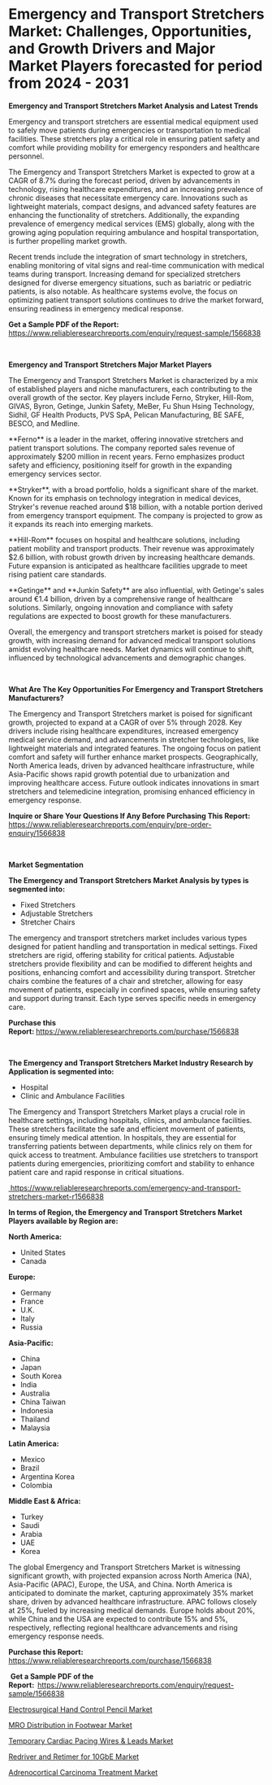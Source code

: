 <p><h1>Emergency and Transport Stretchers Market: Challenges, Opportunities, and Growth Drivers and Major Market Players forecasted for period from 2024 - 2031</h1></p><p><strong>Emergency and Transport Stretchers Market Analysis and Latest Trends</strong></p>
<p><p>Emergency and transport stretchers are essential medical equipment used to safely move patients during emergencies or transportation to medical facilities. These stretchers play a critical role in ensuring patient safety and comfort while providing mobility for emergency responders and healthcare personnel.</p><p>The Emergency and Transport Stretchers Market is expected to grow at a CAGR of 8.7% during the forecast period, driven by advancements in technology, rising healthcare expenditures, and an increasing prevalence of chronic diseases that necessitate emergency care. Innovations such as lightweight materials, compact designs, and advanced safety features are enhancing the functionality of stretchers. Additionally, the expanding prevalence of emergency medical services (EMS) globally, along with the growing aging population requiring ambulance and hospital transportation, is further propelling market growth.</p><p>Recent trends include the integration of smart technology in stretchers, enabling monitoring of vital signs and real-time communication with medical teams during transport. Increasing demand for specialized stretchers designed for diverse emergency situations, such as bariatric or pediatric patients, is also notable. As healthcare systems evolve, the focus on optimizing patient transport solutions continues to drive the market forward, ensuring readiness in emergency medical response.</p></p>
<p><strong>Get a Sample PDF of the Report:&nbsp;</strong> <a href="https://www.reliableresearchreports.com/enquiry/request-sample/1566838?utm_campaign=4&utm_medium=2&utm_source=Github&utm_content=ia&utm_term=07122024&utm_id=emergency-and-transport-stretchers">https://www.reliableresearchreports.com/enquiry/request-sample/1566838</a></p>
<p>&nbsp;</p>
<p><strong>Emergency and Transport Stretchers Major Market Players</strong></p>
<p><p>The Emergency and Transport Stretchers Market is characterized by a mix of established players and niche manufacturers, each contributing to the overall growth of the sector. Key players include Ferno, Stryker, Hill-Rom, GIVAS, Byron, Getinge, Junkin Safety, MeBer, Fu Shun Hsing Technology, Sidhil, GF Health Products, PVS SpA, Pelican Manufacturing, BE SAFE, BESCO, and Medline.</p><p>**Ferno** is a leader in the market, offering innovative stretchers and patient transport solutions. The company reported sales revenue of approximately $200 million in recent years. Ferno emphasizes product safety and efficiency, positioning itself for growth in the expanding emergency services sector.</p><p>**Stryker**, with a broad portfolio, holds a significant share of the market. Known for its emphasis on technology integration in medical devices, Stryker's revenue reached around $18 billion, with a notable portion derived from emergency transport equipment. The company is projected to grow as it expands its reach into emerging markets.</p><p>**Hill-Rom** focuses on hospital and healthcare solutions, including patient mobility and transport products. Their revenue was approximately $2.6 billion, with robust growth driven by increasing healthcare demands. Future expansion is anticipated as healthcare facilities upgrade to meet rising patient care standards.</p><p>**Getinge** and **Junkin Safety** are also influential, with Getinge's sales around €1.4 billion, driven by a comprehensive range of healthcare solutions. Similarly, ongoing innovation and compliance with safety regulations are expected to boost growth for these manufacturers.</p><p>Overall, the emergency and transport stretchers market is poised for steady growth, with increasing demand for advanced medical transport solutions amidst evolving healthcare needs. Market dynamics will continue to shift, influenced by technological advancements and demographic changes.</p></p>
<p>&nbsp;</p>
<p><strong>What Are The Key Opportunities For Emergency and Transport Stretchers Manufacturers?</strong></p>
<p><p>The Emergency and Transport Stretchers market is poised for significant growth, projected to expand at a CAGR of over 5% through 2028. Key drivers include rising healthcare expenditures, increased emergency medical service demand, and advancements in stretcher technologies, like lightweight materials and integrated features. The ongoing focus on patient comfort and safety will further enhance market prospects. Geographically, North America leads, driven by advanced healthcare infrastructure, while Asia-Pacific shows rapid growth potential due to urbanization and improving healthcare access. Future outlook indicates innovations in smart stretchers and telemedicine integration, promising enhanced efficiency in emergency response.</p></p>
<p><strong>Inquire or Share Your Questions If Any Before Purchasing This Report:</strong> <a href="https://www.reliableresearchreports.com/enquiry/pre-order-enquiry/1566838?utm_campaign=4&utm_medium=2&utm_source=Github&utm_content=ia&utm_term=07122024&utm_id=emergency-and-transport-stretchers">https://www.reliableresearchreports.com/enquiry/pre-order-enquiry/1566838</a></p>
<p>&nbsp;</p>
<p><strong>Market Segmentation</strong></p>
<p><strong>The Emergency and Transport Stretchers Market Analysis by types is segmented into:</strong></p>
<p><ul><li>Fixed Stretchers</li><li>Adjustable Stretchers</li><li>Stretcher Chairs</li></ul></p>
<p><p>The emergency and transport stretchers market includes various types designed for patient handling and transportation in medical settings. Fixed stretchers are rigid, offering stability for critical patients. Adjustable stretchers provide flexibility and can be modified to different heights and positions, enhancing comfort and accessibility during transport. Stretcher chairs combine the features of a chair and stretcher, allowing for easy movement of patients, especially in confined spaces, while ensuring safety and support during transit. Each type serves specific needs in emergency care.</p></p>
<p><strong>Purchase this Report:&nbsp;</strong><a href="https://www.reliableresearchreports.com/purchase/1566838?utm_campaign=4&utm_medium=2&utm_source=Github&utm_content=ia&utm_term=07122024&utm_id=emergency-and-transport-stretchers">https://www.reliableresearchreports.com/purchase/1566838</a></p>
<p>&nbsp;</p>
<p><strong>The Emergency and Transport Stretchers Market Industry Research by Application is segmented into:</strong></p>
<p><ul><li>Hospital</li><li>Clinic and Ambulance Facilities</li></ul></p>
<p><p>The Emergency and Transport Stretchers Market plays a crucial role in healthcare settings, including hospitals, clinics, and ambulance facilities. These stretchers facilitate the safe and efficient movement of patients, ensuring timely medical attention. In hospitals, they are essential for transferring patients between departments, while clinics rely on them for quick access to treatment. Ambulance facilities use stretchers to transport patients during emergencies, prioritizing comfort and stability to enhance patient care and rapid response in critical situations.</p></p>
<p><a href="https://www.reliableresearchreports.com/emergency-and-transport-stretchers-market-r1566838?utm_campaign=4&utm_medium=2&utm_source=Github&utm_content=ia&utm_term=07122024&utm_id=emergency-and-transport-stretchers">&nbsp;https://www.reliableresearchreports.com/emergency-and-transport-stretchers-market-r1566838</a></p>
<p><strong>In terms of Region, the Emergency and Transport Stretchers Market Players available by Region are:</strong></p>
<p>
    <p> <strong> North America: </strong>
        <ul>
            <li>United States</li>
            <li>Canada</li>
        </ul>
        </p> 
    <p> <strong> Europe: </strong>
        <ul>
            <li>Germany</li>
            <li>France</li>
            <li>U.K.</li>
            <li>Italy</li>
            <li>Russia</li>
        </ul>
        </p> 
    <p> <strong> Asia-Pacific: </strong>
        <ul>
            <li>China</li>
            <li>Japan</li>
            <li>South Korea</li>
            <li>India</li>
            <li>Australia</li>
            <li>China Taiwan</li>
            <li>Indonesia</li>
            <li>Thailand</li>
            <li>Malaysia</li>
        </ul>
        </p> 
    <p> <strong> Latin America: </strong>
        <ul>
            <li>Mexico</li>
            <li>Brazil</li>
            <li>Argentina Korea</li>
            <li>Colombia</li>
        </ul>
        </p> 
    <p> <strong> Middle East & Africa: </strong>
        <ul>
            <li>Turkey</li>
            <li>Saudi</li>
            <li>Arabia</li>
            <li>UAE</li>
            <li>Korea</li>
        </ul>
    </p>
    </p>
<p><p>The global Emergency and Transport Stretchers Market is witnessing significant growth, with projected expansion across North America (NA), Asia-Pacific (APAC), Europe, the USA, and China. North America is anticipated to dominate the market, capturing approximately 35% market share, driven by advanced healthcare infrastructure. APAC follows closely at 25%, fueled by increasing medical demands. Europe holds about 20%, while China and the USA are expected to contribute 15% and 5%, respectively, reflecting regional healthcare advancements and rising emergency response needs.</p></p>
<p><strong>Purchase this Report: </strong><a href="https://www.reliableresearchreports.com/purchase/1566838?utm_campaign=4&utm_medium=2&utm_source=Github&utm_content=ia&utm_term=07122024&utm_id=emergency-and-transport-stretchers">https://www.reliableresearchreports.com/purchase/1566838</a></p>
<p>&nbsp;<strong>Get a Sample PDF of the Report:&nbsp;&nbsp;</strong><a href="https://www.reliableresearchreports.com/enquiry/request-sample/1566838?utm_campaign=4&utm_medium=2&utm_source=Github&utm_content=ia&utm_term=07122024&utm_id=emergency-and-transport-stretchers">https://www.reliableresearchreports.com/enquiry/request-sample/1566838</a></p>
<p><strong></strong></p>
<p><p><a href="https://issuu.com/reportprime-2/docs/electrosurgical-hand-control-pencil-market-size-20?utm_campaign=4&utm_medium=2&utm_source=Github&utm_content=ia&utm_term=07122024&utm_id=emergency-and-transport-stretchers">Electrosurgical Hand Control Pencil Market</a></p><p><a href="https://github.com/FosterFahey91/Market-Research-Report-List-1/blob/main/mro-distribution-in-footwear-market.md?utm_campaign=4&utm_medium=2&utm_source=Github&utm_content=ia&utm_term=07122024&utm_id=emergency-and-transport-stretchers">MRO Distribution in Footwear Market</a></p><p><a href="https://github.com/kathiestrine5ty/Market-Research-Report-List-1/blob/main/temporary-cardiac-pacing-wires-leads-market.md?utm_campaign=4&utm_medium=2&utm_source=Github&utm_content=ia&utm_term=07122024&utm_id=emergency-and-transport-stretchers">Temporary Cardiac Pacing Wires & Leads Market</a></p><p><a href="https://issuu.com/reportprime-2/docs/redriver-and-retimer-for-10gbe-market-size-2030.pp?utm_campaign=4&utm_medium=2&utm_source=Github&utm_content=ia&utm_term=07122024&utm_id=emergency-and-transport-stretchers">Redriver and Retimer for 10GbE Market</a></p><p><a href="https://www.linkedin.com/pulse/current-state-adrenocortical-carcinoma-treatment-market-size-awbrc?utm_campaign=4&utm_medium=2&utm_source=Github&utm_content=ia&utm_term=07122024&utm_id=emergency-and-transport-stretchers">Adrenocortical Carcinoma Treatment Market</a></p></p>